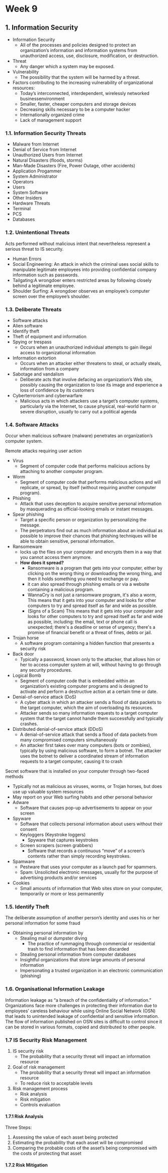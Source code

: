 # Week 9 #

## 1. Information Security ##

- Information Security
  - All of the processes and policies designed to protect an organization’s information and information systems from unauthorized access, use, disclosure, modification, or destruction.
- Threat
  - Any danger which a system may be exposed.
- Vulnerability
  - The possibility that the system will be harmed by a threat.
- Factors contributing to the increasing vulnerability of   organizational resources:
  - Today’s interconnected, interdependent, wirelessly networked businessenvironment
  - Smaller, faster, cheaper computers and storage devices
  - Decreasing skills necessary to be a computer hacker
  - Internationally organized crime
  - Lack of management support

### 1.1. Information Security Threats ###

- Malware from Internet
- Denial of Service from Internet
- Unauthorized Users from Internet
- Natural Disasters (floods, storms)
- Man-Made Disasters (Fire, Power Outage, other accidents)
- Application Progammer
- System Administrator
- Operators
- Users
- System Software
- Other Insiders
- Hardware Threats
- Terminal
- PCS
- Databases

### 1.2. Unintentional Threats ###

Acts performed without malicious intent that nevertheless represent a serious threat to IS security.

- Human Errors
- Social Engineering: An attack in which the criminal uses social skills to manipulate legitimate employees into providing confidential company information such as passwords.
- Tailgating:A wrongdoer enters restricted areas by following closely behind a legitimate employee.
- Shoulder Surfing: A wrongdoer observes an employee’s computer screen over the employee’s shoulder.

### 1.3. Deliberate Threats ###

- Software attacks
- Alien software
- Identify theft
- Theft of equipment and information
- Spying or trespass
  - Occurs when an unauthorized individual attempts to gain illegal access to organizational information
- Information extortion
  - Occurs when an attacker either threatens to steal, or actually steals, information from a company
- Sabotage and vandalism
  - Deliberate acts that involve defacing an organization’s Web site, possibly causing the organization to lose its image and experience a loss of confidence by its customers
- Cyberterrorism and cyberwarfare
  - Malicious acts in which attackers use a target’s computer systems, particularly via the Internet, to cause physical, real-world harm or severe disruption, usually to carry out a political agenda

### 1.4. Software Attacks ###

Occur when malicious software (malware) penetrates an organization’s computer system.

Remote attacks requiring user action

- Virus
  - Segment of computer code that performs malicious actions by attaching to another computer program.
- Worm
  - Segment of computer code that performs malicious actions and will replicate, or spread, by itself (without requiring another computer program).
- Phishing
  - Attack that uses deception to acquire sensitive personal information by masquerading as official-looking emails or instant messages.
- Spear phishing
  - Target a specific person or organization by personalizing the message.
  - The perpetrators find out as much information about an individual as possible to improve their chances that phishing techniques will be able to obtain sensitive, personal information.
- Ransomeware
  - locks up the files on your computer and encrypts them in a way that you cannot access them anymore.
  - **How does it spread?**
    - Ransomware is a program that gets into your computer, either by clicking on the wrong thing or downloading the wrong thing, and then it holds something you need to exchange or pay.
    - it can also spread through phishing emails or via a website containing a malicious program.
    - WannaCry is not just a ransomware program, it's also a worm, This means that it gets into your computer and looks for other computers to try and spread itself as far and wide as possible.
    - (Signs of a Scam) This means that it gets into your computer and looks for other computers to try and spread itself as far and wide as possible, including: the email, text or phone call is unexpected; there's a deadline or sense of urgency; there's a promise of financial benefit or a threat of fines, debts or jail.
- Trojan horse
  - A software program containing a hidden function that presents a security risk
- Back door
  - Typically a password, known only to the attacker, that allows him or her to access computer system at will, without having to go through any security procedures.
- Logical Bomb  
  - Segment of computer code that is embedded within an organization’s existing computer programs and is designed to activate and perform a destructive action at a certain time or date.
- Denial-of-service attack (DoS)
  - A cyber attack in which an attacker sends a flood of data packets to the target computer, which the aim of overloading its resources.
  - Attacker sends so many information requests to a target computer system that the target cannot handle them successfully and typically crashes.
- Distributed denial-of-service attack (DDoS)
  - A denial-of-service attack that sends a flood of data packets from many compromised computers simultaneously
  - An attacker first takes over many computers (bots or zombies), typically by using malicious software, to form a botnet. The attacker uses the botnet to deliver a coordinated stream of information requests to a target computer, causing it to crash

Secret software that is installed on your computer through two-faced methods

- Typically not as malicious as viruses, worms, or Trojan horses, but does use up valuable system resources
- May report on your Web surfing habits and other personal behavior
- Adware
  - Software that causes pop-up advertisements to appear on your screen
- Spyware
  - Software that collects personal information about users without their consent
  - Keyloggers (Keystroke loggers)
    - Spyware that captures keystrokes
  - Screen scrapers (screen grabbers)
    - Software that records a continuous “move” of a screen’s contents rather than simply recording keystrokes.
- Spamware
  - Pestware that uses your computer as a launch pad for spammers.
  - Spam: Unsolicited electronic messages, usually for the purpose of advertising products and/or services
- Cookies
  - Small amounts of information that Web sites store on your computer, temporarily or more or less permanently

### 1.5. Identify Theft ###

The deliberate assumption of another person’s identity and uses his or her personal information for some fraud

- Obtaining personal information by
  - Stealing mail or dumpster diving
    - The practice of rummaging through commercial or residential trash to find information that has been discarded
  - Stealing personal information from computer databases
  - Insightful organizations that store large amounts of personal information
  - Impersonating a trusted organization in an electronic communication (phishing)

### 1.6. Organisational Information Leakage ###

Information leakage as “a breach of the confidentiality of information.”
Organizations face more challenges in protecting their information due to employees’ careless behaviour while using Online Social Network (OSN) that leads to unintended leakage of confidential and sensitive information.
The flow of information published on OSN sites is difficult to control since it can be stored in various formats, copied and distributed to other people.

### 1.7 IS Security Risk Management ###

1. IS security risk
   - The probability that a security threat will impact an information resource
2. Goal of risk management
   - The probability that a security threat will impact an information resource
   - To reduce risk to acceptable levels
3. Risk management process
   - Risk analysis
   - Risk mitigation
   - Controls evaluation

#### 1.7.1 Risk Analysis ####

Three Steps:

1. Assessing the value of each asset being protected
2. Estimating the probability that each asset will be compromised
3. Comparing the probable costs of the asset’s being compromised with the costs of protecting that asset

#### 1.7.2 Risk Mitigation ####

